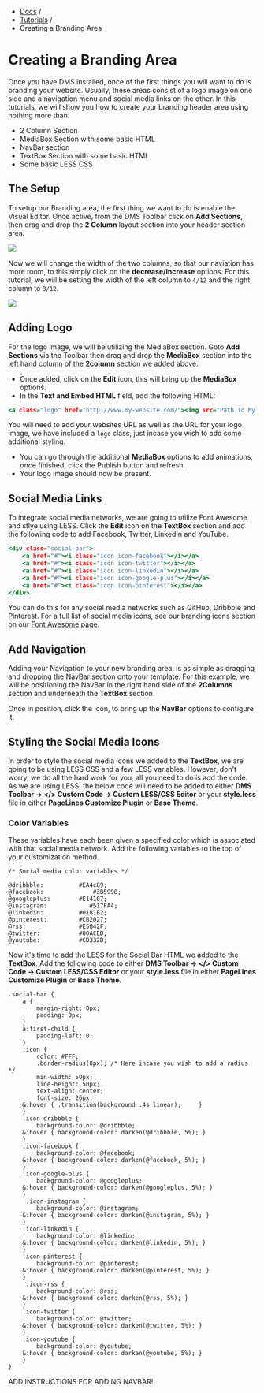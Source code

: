 <div class="row-fluid">
  <div class="span12">
		<ul class="breadcrumb">
  			<li><a href="http://docs.pagelines.com/">Docs</a> <span class="divider">/</span></li>
  			<li><a href="http://docs.pagelines.com/tutorials">Tutorials</a> <span class="divider">/</span></li>
  			<li class="active">Creating a Branding Area</li>
		</ul>
	</div>
</div>

# Creating a Branding Area #

Once you have DMS installed, once of the first things you will want to do is branding your website. Usually, these areas consist of a logo image on one side and a navigation menu and social media links on the other. In this tutorials, we will show you how to create your branding header area using nothing more than:

* 2 Column Section
* MediaBox Section with some basic HTML
* NavBar section
* TextBox Section with some basic HTML
* Some basic LESS CSS

## The Setup ##

To setup our Branding area, the first thing we want to do is enable the Visual Editor. Once active, from the DMS Toolbar click on **Add Sections**, then drag and drop the **2 Column** layout section into your header section area. 

![](https://raw.github.com/pagelines/Docs/master/gh-pages-template/public/img/branding-2column.jpg)

Now we will change the width of the two columns, so that our naviation has more room, to this simply click on the **decrease/increase** options. For this tutorial, we will be setting the width of the left column to `4/12` and the right column to `8/12`.

![](https://raw.github.com/pagelines/Docs/master/gh-pages-template/public/img/branding-column-width.jpg)


## Adding Logo ##

For the logo image, we will be utilizing the MediaBox section. Goto **Add Sections** via the Toolbar then drag and drop the **MediaBox** section into the left hand column of the **2column** section we added above.

* Once added, click on the **Edit** icon, this will bring up the **MediaBox** options.
* In the **Text and Embed HTML** field, add the following HTML:

~~~ .html
<a class="logo" href="http://www.my-website.com/"><img src="Path To My Image" alt="My Logo"></a>
~~~

You will need to add your websites URL as well as the URL for your logo image, we have included a `logo` class, just incase you wish to add some additional styling.

* You can go through the additional **MediaBox** options to add animations, once finished, click the Publish button and refresh.
* Your logo image should now be present.

## Social Media Links ##

To integrate social media networks, we are going to utilize Font Awesome and stlye using LESS. Click the **Edit** icon on the **TextBox** section and add the following code to add Facebook, Twitter, LinkedIn and YouTube.

~~~ .html
<div class="social-bar">
	<a href="#"><i class="icon icon-facebook"></i></a>
	<a href="#"><i class="icon icon-twitter"></i></a>
	<a href="#"><i class="icon icon-linkedin"></i></a>
	<a href="#"><i class="icon icon-google-plus"></i></a>
	<a href="#"><i class="icon icon-pinterest"></i></a>
</div>
~~~

You can do this for any social media networks such as GitHub, Dribbble and Pinterest. For a full list of social media icons, see our branding icons section on our [Font Awesome page](http://docs.pagelines.com/tutorials/font-awesome).

## Add Navigation ##

Adding your Navigation to your new branding area, is as simple as dragging and dropping the NavBar section onto your template. For this example, we will be positioning the NavBar in the right hand side of the **2Columns** section and underneath the **TextBox** section.

Once in position, click the <i class="icon-pencil"></i> icon, to bring up the **NavBar** options to configure it.

## Styling the Social Media Icons ##

In order to style the social media icons we added to the **TextBox**, we are going to be using LESS CSS and a few LESS variables. However, don't worry, we do all the hard work for you, all you need to do is add the code. As we are using LESS, the below code will need to be added to either **DMS Toolbar → </> Custom Code → Custom LESS/CSS Editor** or your **style.less** file in either **PageLines Customize Plugin** or **Base Theme**.

### Color Variables ###

These variables have each been given a specified color which is associated with that social media network. Add the following variables to the top of your customization method.

~~~ .less
/* Social media color variables */

@dribbble:			#EA4c89;
@facebook:		        #3B5998;
@googleplus:		#E14107;
@instagram:		       #517FA4;
@linkedin:			#0181B2;
@pinterest:			#CB2027;
@rss:				#E5842F;
@twitter:			#00ACED;
@youtube:			#CD332D;
~~~

Now it's time to add the LESS for the Social Bar HTML we added to the **TextBox**. Add the following code to either **DMS Toolbar → </> Custom Code → Custom LESS/CSS Editor** or your **style.less** file in either **PageLines Customize Plugin** or **Base Theme**.

~~~ .less
.social-bar {
    a {
        margin-right: 0px;
        padding: 0px;
    }
    a:first-child {
        padding-left: 0;
    }
    .icon {
        color: #FFF;
        .border-radius(0px); /* Here incase you wish to add a radius */
        min-width: 50px;
        line-height: 50px;
        text-align: center;
        font-size: 26px;
    &:hover { .transition(background .4s linear);     }
    }
    .icon-dribbble {
        background-color: @dribbble;
    &:hover { background-color: darken(@dribbble, 5%); }
    }
    .icon-facebook {
        background-color: @facebook;
    &:hover { background-color: darken(@facebook, 5%); }
    }
    .icon-google-plus {
        background-color: @googleplus;
    &:hover { background-color: darken(@googleplus, 5%); }
    }
     .icon-instagram {
        background-color: @instagram;
    &:hover { background-color: darken(@instagram, 5%); }
    }
    .icon-linkedin {
        background-color: @linkedin;
    &:hover { background-color: darken(@linkedin, 5%); }
    }
    .icon-pinterest {
        background-color: @pinterest;
    &:hover { background-color: darken(@pinterest, 5%); }
    }
     .icon-rss {
        background-color: @rss;
    &:hover { background-color: darken(@rss, 5%); }
    }
    .icon-twitter {
        background-color: @twitter;
    &:hover { background-color: darken(@twitter, 5%); }
    }
    .icon-youtube {
        background-color: @youtube;
    &:hover { background-color: darken(@youtube, 5%); }
    }
}
~~~



ADD INSTRUCTIONS FOR ADDING NAVBAR!
